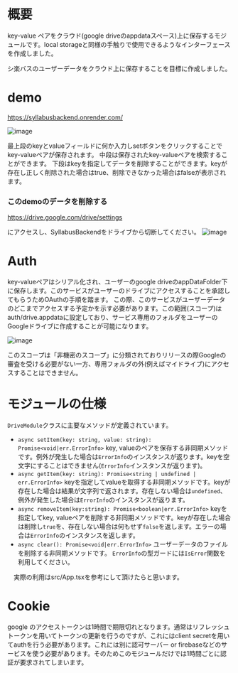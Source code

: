 # 概要
key-value ペアをクラウド(google driveのappdataスペース)上に保存するモジュールです。local storageと同様の手触りで使用できるようなインターフェースを作成しました。

シ楽バスのユーザーデータをクラウド上に保存することを目標に作成しました。

# demo
https://syllabusbackend.onrender.com/

![image](https://github.com/FraMari495/SyllabusBackend/assets/48946038/f6f14321-f5bf-47bd-949a-c765abead742)

最上段のkeyとvalueフィールドに何か入力しsetボタンをクリックすることでkey-valueペアが保存されます。
中段は保存されたkey-valueペアを検索することができます。
下段はkeyを指定してデータを削除することができます。keyが存在し正しく削除された場合はtrue、削除できなかった場合はfalseが表示されます。

### このdemoのデータを削除する
https://drive.google.com/drive/settings

にアクセスし、SyllabusBackendをドライブから切断してください。
![image](https://github.com/FraMari495/SyllabusBackend/assets/48946038/48acc63d-d2d0-4e05-bc66-60e6a2cefe7c)


# Auth
key-valueペアはシリアル化され、ユーザーのgoogle driveのappDataFolder下に保存します。このサービスがユーザーのドライブにアクセスすることを承認してもらうためOAuthの手順を踏ます。
この際、このサービスがユーザーデータのどこまでアクセスする予定かを示す必要があります。この範囲(スコープ)はauth/drive.appdataに設定しており、サービス専用のフォルダをユーザーのGoogleドライブに作成することが可能になります。

![image](https://github.com/FraMari495/SyllabusBackend/assets/48946038/7480306b-5398-4f4f-80e1-dd9db46cbe4d)

このスコープは「非機密のスコープ」に分類されておりリリースの際Googleの審査を受ける必要がない一方、専用フォルダの外(例えばマイドライブ)にアクセスすることはできません。

# モジュールの仕様
`DriveModule`クラスに主要なメソッドが定義されています。
- `async setItem(key: string, value: string): Promise<void|err.ErrorInfo>`
key, valueのペアを保存する非同期メソッドです。例外が発生した場合は`ErrorInfo`のインスタンスが返ります。keyを空文字にすることはできません(`ErrorInfo`インスタンスが返ります)。
- `async getItem(key: string): Promise<string | undefined | err.ErrorInfo>`
keyを指定してvalueを取得する非同期メソッドです。keyが存在した場合は結果が文字列で返されます。存在しない場合は`undefined`、例外が発生した場合は`ErrorInfo`のインスタンスが返ります。
- `async removeItem(key:string): Promise<boolean|err.ErrorInfo>`
keyを指定してkey, valueペアを削除する非同期メソッドです。keyが存在した場合は削除し`true`を、存在しない場合は何もせず`false`を返します。エラーの場合は`ErrorInfo`のインスタンスを返します。
- `async clear(): Promise<void|err.ErrorInfo>`
ユーザーデータのファイルを削除する非同期メソッドです。
`ErrorInfo`の型ガードには`IsError`関数を利用してください。

　実際の利用はsrc/App.tsxを参考にして頂けたらと思います。

# Cookie
google のアクセストークンは1時間で期限切れとなります。通常はリフレッシュトークンを用いてトークンの更新を行うのですが、これにはclient secretを用いてauthを行う必要があります。これには別に認可サーバー or firebaseなどのサービスを使う必要があります。そのためこのモジュールだけでは1時間ごとに認証が要求されてしまいます。